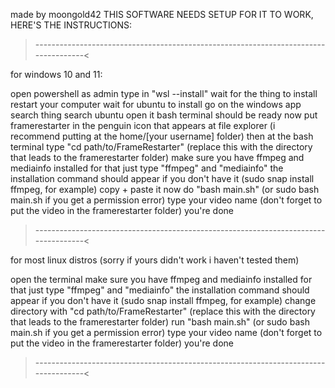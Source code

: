 made by moongold42
THIS SOFTWARE NEEDS SETUP FOR IT TO WORK, HERE'S THE INSTRUCTIONS:

>------------------------------------------------------------------------------------<

for windows 10 and 11:

open powershell as admin
type in "wsl --install"
wait for the thing to install
restart your computer
wait for ubuntu to install
go on the windows app search thing
search ubuntu
open it
bash terminal should be ready
now put framerestarter in the penguin icon that appears at file explorer (i recommend putting at the home/[your username] folder)
then at the bash terminal type "cd path/to/FrameRestarter" (replace this with the directory that leads to the framerestarter folder)
make sure you have ffmpeg and mediainfo installed
for that just type "ffmpeg" and "mediainfo"
the installation command should appear if you don't have it (sudo snap install ffmpeg, for example)
copy + paste it
now do "bash main.sh" (or sudo bash main.sh if you get a permission error)
type your video name
(don't forget to put the video in the framerestarter folder)
you're done

>------------------------------------------------------------------------------------<

for most linux distros (sorry if yours didn't work i haven't tested them)

open the terminal
make sure you have ffmpeg and mediainfo installed
for that just type "ffmpeg" and "mediainfo"
the installation command should appear if you don't have it (sudo snap install ffmpeg, for example)
change directory with "cd path/to/FrameRestarter" (replace this with the directory that leads to the framerestarter folder)
run "bash main.sh" (or sudo bash main.sh if you get a permission error)
type your video name
(don't forget to put the video in the framerestarter folder)
you're done

>------------------------------------------------------------------------------------<
